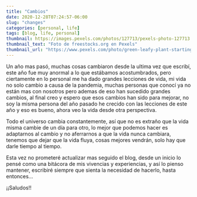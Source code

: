 ```yaml
---
title: "Cambios"
date: 2020-12-28T07:24:57-06:00
slug: "changes"
categories: [personal, life]
tags: [blog, life, personal]
thumbnail: https://images.pexels.com/photos/127713/pexels-photo-127713.jpeg?auto=compress&cs=tinysrgb&h=750&w=1260
thumbnail_text: "Foto de freestocks.org en Pexels"
thumbnail_url: "https://www.pexels.com/photo/green-leafy-plant-starting-to-grow-on-beige-racks-127713/"
---
```


Un año mas pasó, muchas cosas cambiaron desde la ultima vez que escribí, este año fue muy anormal a lo que estábamos acostumbrados, pero ciertamente en lo personal me ha dado grandes lecciones de vida, mi vida no solo cambio a causa de la pandemia, muchas personas que conocí ya no están mas con nosotros pero ademas de eso han sucedido grandes cambios, al final creo y espero que esos cambios han sido para mejorar, no soy la misma persona del año pasado he crecido con las lecciones de este año y eso es bueno, ahora veo la vida desde otra perspectiva.

Todo el universo cambia constantemente, así que no es extraño que la vida misma cambie de un día para otro, lo mejor que podemos hacer es adaptarnos al cambio y no aferrarnos a que la vida nunca cambiara, tenemos que dejar que la vida fluya, cosas mejores vendrán, solo hay que darle tiempo al tiempo.

Esta vez no prometeré actualizar mas seguido el blog, desde un inicio lo pensé como una bitácora de mis vivencias y experiencias, y así lo pienso mantener, escribiré siempre que sienta la necesidad de hacerlo, hasta entonces...

¡¡Saludos!!
